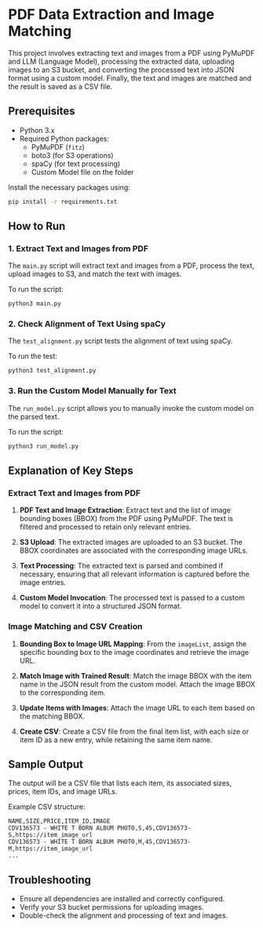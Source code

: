
# PDF Data Extraction and Image Matching

This project involves extracting text and images from a PDF using PyMuPDF and LLM (Language Model), processing the extracted data, uploading images to an S3 bucket, and converting the processed text into JSON format using a custom model. Finally, the text and images are matched and the result is saved as a CSV file.

## Prerequisites

- Python 3.x
- Required Python packages:
  - PyMuPDF (`fitz`)
  - boto3 (for S3 operations)
  - spaCy (for text processing)
  - Custom Model file on the folder

Install the necessary packages using:
```bash
pip install -r requirements.txt
```

## How to Run

### 1. Extract Text and Images from PDF

The `main.py` script will extract text and images from a PDF, process the text, upload images to S3, and match the text with images.

To run the script:
```bash
python3 main.py
```

### 2. Check Alignment of Text Using spaCy

The `test_alignment.py` script tests the alignment of text using spaCy.

To run the test:
```bash
python3 test_alignment.py
```

### 3. Run the Custom Model Manually for Text

The `run_model.py` script allows you to manually invoke the custom model on the parsed text.

To run the script:
```bash
python3 run_model.py
```

## Explanation of Key Steps

### Extract Text and Images from PDF

1. **PDF Text and Image Extraction**: Extract text and the list of image bounding boxes (BBOX) from the PDF using PyMuPDF. The text is filtered and processed to retain only relevant entries.

2. **S3 Upload**: The extracted images are uploaded to an S3 bucket. The BBOX coordinates are associated with the corresponding image URLs.

3. **Text Processing**: The extracted text is parsed and combined if necessary, ensuring that all relevant information is captured before the image entries.

4. **Custom Model Invocation**: The processed text is passed to a custom model to convert it into a structured JSON format.

### Image Matching and CSV Creation

1. **Bounding Box to Image URL Mapping**: From the `imageList`, assign the specific bounding box to the image coordinates and retrieve the image URL.

2. **Match Image with Trained Result**: Match the image BBOX with the item name in the JSON result from the custom model. Attach the image BBOX to the corresponding item.

3. **Update Items with Images**: Attach the image URL to each item based on the matching BBOX.

4. **Create CSV**: Create a CSV file from the final item list, with each size or item ID as a new entry, while retaining the same item name.

## Sample Output

The output will be a CSV file that lists each item, its associated sizes, prices, item IDs, and image URLs.

Example CSV structure:
```
NAME,SIZE,PRICE,ITEM_ID,IMAGE
CDV136573 - WHITE T BORN ALBUM PHOTO,S,45,CDV136573-S,https://item_image_url
CDV136573 - WHITE T BORN ALBUM PHOTO,M,45,CDV136573-M,https://item_image_url
...
```

## Troubleshooting

- Ensure all dependencies are installed and correctly configured.
- Verify your S3 bucket permissions for uploading images.
- Double-check the alignment and processing of text and images.
